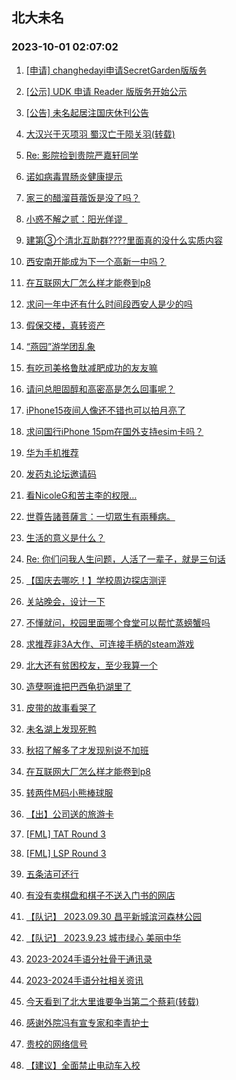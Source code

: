 ## 北大未名 
### 2023-10-01 02:07:02

1. [[申请] changhedayi申请SecretGarden版版务](https://bbs.pku.edu.cn/v2/post-read.php?bid=751&threadid=18650847)

2. [[公示] UDK 申请 Reader 版版务开始公示](https://bbs.pku.edu.cn/v2/post-read.php?bid=665&threadid=18652688)

3. [[公告] 未名起居注国庆休刊公告](https://bbs.pku.edu.cn/v2/post-read.php?bid=728&threadid=18657666)

4. [大汉兴于灭项羽 蜀汉亡于陨关羽(转载)](https://bbs.pku.edu.cn/v2/post-read.php?bid=1&threadid=18657063)

5. [Re: 影院捡到贵院严嘉轩同学](https://bbs.pku.edu.cn/v2/post-read.php?bid=256&threadid=18657646)

6. [诺如病毒胃肠炎健康提示](https://bbs.pku.edu.cn/v2/post-read.php?bid=1431&threadid=18656670)

7. [家三的醋溜苜蓿饭是没了吗？](https://bbs.pku.edu.cn/v2/post-read.php?bid=1431&threadid=18656749)

8. [小惑不解之贰：阳光佯谬  ](https://bbs.pku.edu.cn/v2/post-read.php?bid=57&threadid=18561640)

9. [建第③个清北互助群????里面真的没什么实质内容](https://bbs.pku.edu.cn/v2/post-read.php?bid=104&threadid=18573712)

10. [西安南开能成为下一个高新一中吗？](https://bbs.pku.edu.cn/v2/post-read.php?bid=466&threadid=18320933)

11. [在互联网大厂怎么样才能卷到p8](https://bbs.pku.edu.cn/v2/post-read.php?bid=104&threadid=18657630)

12. [求问一年中还有什么时间段西安人是少的吗](https://bbs.pku.edu.cn/v2/post-read.php?bid=466&threadid=18651842)

13. [假保交楼，真转资产](https://bbs.pku.edu.cn/v2/post-read.php?bid=606&threadid=18657092)

14. [“燕园”游学团乱象](https://bbs.pku.edu.cn/v2/post-read.php?bid=606&threadid=18625649)

15. [有吃司美格鲁肽减肥成功的友友嘛](https://bbs.pku.edu.cn/v2/post-read.php?bid=244&threadid=18652658)

16. [请问总胆固醇和高密高是怎么回事呢？](https://bbs.pku.edu.cn/v2/post-read.php?bid=244&threadid=18657014)

17. [iPhone15夜间人像还不错也可以拍月亮了](https://bbs.pku.edu.cn/v2/post-read.php?bid=488&threadid=18657281)

18. [求问国行iPhone 15pm在国外支持esim卡吗？](https://bbs.pku.edu.cn/v2/post-read.php?bid=488&threadid=18657376)

19. [华为手机推荐](https://bbs.pku.edu.cn/v2/post-read.php?bid=197&threadid=18657314)

20. [发药丸论坛邀请码](https://bbs.pku.edu.cn/v2/post-read.php?bid=209&threadid=18657007)

21. [看NicoleG和苦主李的权限…](https://bbs.pku.edu.cn/v2/post-read.php?bid=338&threadid=18649600)

22. [世尊告諸菩薩言：一切眾生有兩種病。](https://bbs.pku.edu.cn/v2/post-read.php?bid=10&threadid=18657684)

23. [生活的意义是什么？](https://bbs.pku.edu.cn/v2/post-read.php?bid=251&threadid=18216608)

24. [Re: 你们问我人生问题，人活了一辈子，就是三句话](https://bbs.pku.edu.cn/v2/post-read.php?bid=10&threadid=18656614)

25. [【国庆去哪吃！】学校周边探店测评](https://bbs.pku.edu.cn/v2/post-read.php?bid=90&threadid=18657567)

26. [关站晚会，设计一下](https://bbs.pku.edu.cn/v2/post-read.php?bid=79&threadid=18583479)

27. [不懂就问，校园里面哪个食堂可以帮忙蒸螃蟹吗](https://bbs.pku.edu.cn/v2/post-read.php?bid=90&threadid=18657563)

28. [求推荐非3A大作、可连接手柄的steam游戏](https://bbs.pku.edu.cn/v2/post-read.php?bid=49&threadid=18656907)

29. [北大还有贫困校友，至少我算一个](https://bbs.pku.edu.cn/v2/post-read.php?bid=414&threadid=18656090)

30. [造孽啊谁把巴西龟扔湖里了](https://bbs.pku.edu.cn/v2/post-read.php?bid=103&threadid=18657588)

31. [皮带的故事看哭了](https://bbs.pku.edu.cn/v2/post-read.php?bid=414&threadid=18657277)

32. [未名湖上发现死鸭](https://bbs.pku.edu.cn/v2/post-read.php?bid=103&threadid=18657099)

33. [秋招了解多了才发现别说不加班](https://bbs.pku.edu.cn/v2/post-read.php?bid=99&threadid=18657056)

34. [在互联网大厂怎么样才能卷到p8](https://bbs.pku.edu.cn/v2/post-read.php?bid=99&threadid=18657613)

35. [转两件M码小熊棒球服](https://bbs.pku.edu.cn/v2/post-read.php?bid=71&threadid=18657721)

36. [【出】公司送的旅游卡](https://bbs.pku.edu.cn/v2/post-read.php?bid=71&threadid=18652011)

37. [[FML] TAT Round 3](https://bbs.pku.edu.cn/v2/post-read.php?bid=519&threadid=18657276)

38. [[FML] LSP Round 3](https://bbs.pku.edu.cn/v2/post-read.php?bid=519&threadid=18657073)

39. [五条洁可还行](https://bbs.pku.edu.cn/v2/post-read.php?bid=643&threadid=18657621)

40. [有没有卖棋盘和棋子不送入门书的网店](https://bbs.pku.edu.cn/v2/post-read.php?bid=643&threadid=18657620)

41. [【队记】 2023.09.30 昌平新城滨河森林公园](https://bbs.pku.edu.cn/v2/post-read.php?bid=952&threadid=18657637)

42. [【队记】 2023.9.23 城市绿心 美丽中华](https://bbs.pku.edu.cn/v2/post-read.php?bid=952&threadid=18652533)

43. [2023-2024手语分社骨干通讯录](https://bbs.pku.edu.cn/v2/post-read.php?bid=696&threadid=18657744)

44. [2023-2024手语分社相关资讯](https://bbs.pku.edu.cn/v2/post-read.php?bid=696&threadid=18657736)

45. [今天看到了北大里谁要争当第二个蔡莉(转载)](https://bbs.pku.edu.cn/v2/post-read.php?bid=690&threadid=18657249)

46. [感谢外院冯有宣专家和李青护士](https://bbs.pku.edu.cn/v2/post-read.php?bid=438&threadid=18657577)

47. [贵校的网络信号](https://bbs.pku.edu.cn/v2/post-read.php?bid=668&threadid=18657032)

48. [【建议】全面禁止电动车入校](https://bbs.pku.edu.cn/v2/post-read.php?bid=438&threadid=18655858)

